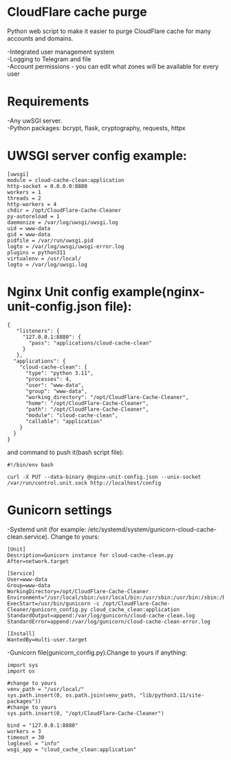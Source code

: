 # CloudFlare cache purge 

Python web script to make it easier to purge CloudFlare cache for many accounts and domains.  

-Integrated user management system  
-Logging to Telegram and file  
-Account permissions - you can edit what zones will be available for every user  

# Requirements

-Any uwSGI server.  
-Python packages: bcrypt, flask, cryptography, requests, httpx

# UWSGI server config example:  
```
[uwsgi]
module = cloud-cache-clean:application
http-socket = 0.0.0.0:8880
workers = 1
threads = 2
http-workers = 4
chdir = /opt/CloudFlare-Cache-Cleaner
py-autoreload = 1
daemonize = /var/log/uwsgi/uwsgi.log
uid = www-data
gid = www-data
pidfile = /var/run/uwsgi.pid
logto = /var/log/uwsgi/uwsgi-error.log
plugins = python311
virtualenv = /usr/local/
logto = /var/log/uwsgi.log
```  
# Nginx Unit config example(nginx-unit-config.json file):
```
{
   "listeners": {
     "127.0.0.1:8880": {
       "pass": "applications/cloud-cache-clean"
     }
   },
  "applications": {
    "cloud-cache-clean": {
      "type": "python 3.11",
      "processes": 4,
      "user": "www-data",
      "group": "www-data",
      "working_directory": "/opt/CloudFlare-Cache-Cleaner",
      "home": "/opt/CloudFlare-Cache-Cleaner",
      "path": "/opt/CloudFlare-Cache-Cleaner",
      "module": "cloud-cache-clean",
      "callable": "application"
    }
  }
}
```
  
and command to push it(bash script file):  
```
#!/bin/env bash  
  
curl -X PUT --data-binary @nginx-unit-config.json --unix-socket /var/run/control.unit.sock http://localhost/config  
```  
# Gunicorn settings  
-Systemd unit (for example: /etc/systemd/system/gunicorn-cloud-cache-clean.service). Change to yours:
```
[Unit]
Description=Gunicorn instance for cloud-cache-clean.py
After=network.target

[Service]
User=www-data
Group=www-data
WorkingDirectory=/opt/CloudFlare-Cache-Cleaner
Environment="/usr/local/sbin:/usr/local/bin:/usr/sbin:/usr/bin:/sbin:/bin"
ExecStart=/usr/bin/gunicorn -c /opt/CloudFlare-Cache-Cleaner/gunicorn_config.py cloud_cache_clean:application
StandardOutput=append:/var/log/gunicorn/cloud-cache-clean.log
StandardError=append:/var/log/gunicorn/cloud-cache-clean-error.log

[Install]
WantedBy=multi-user.target
```
-Gunicorn file(gunicorn_config.py).Change to yours if anything:  
```
import sys
import os

#change to yours
venv_path = "/usr/local/"
sys.path.insert(0, os.path.join(venv_path, "lib/python3.11/site-packages"))
#change to yours
sys.path.insert(0, "/opt/CloudFlare-Cache-Cleaner")

bind = "127.0.0.1:8880"
workers = 3
timeout = 30
loglevel = "info"
wsgi_app = "cloud_cache_clean:application"
```
  